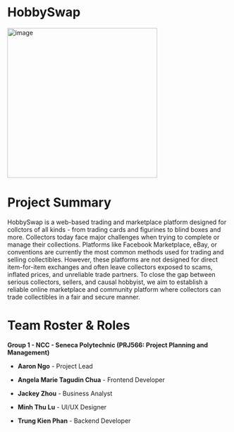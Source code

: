 # **HobbySwap**
<img width="340" height="340" alt="image" src="https://github.com/user-attachments/assets/b4031138-6e50-4338-9d1f-28de98ef5041" />



# **Project Summary**
HobbySwap is a web-based trading and marketplace platform designed for collctors of all kinds - from trading cards and figurines to blind boxes and more. Collectors today face major challenges when trying to complete or manage their collections. Platforms like Facebook Marketplace, eBay, or conventions are currently the most common methods used for trading and selling collectibles. However, these platforms are not designed for direct item-for-item exchanges and often leave collectors exposed to scams, inflated prices, and unreliable trade partners. To close the gap between serious collectors, sellers, and causal hobbyist, we aim to establish a reliable online marketplace and community platform where collectors can trade collectibles in a fair and secure manner.  


# **Team Roster & Roles**
**Group 1 - NCC - Seneca Polytechnic (PRJ566: Project Planning and Management)**

- **Aaron Ngo** - Project Lead

- **Angela Marie Tagudin Chua** - Frontend Developer  

- **Jackey Zhou** - Business Analyst   

- **Minh Thu Lu** - UI/UX Designer  

- **Trung Kien Phan** - Backend Developer  


